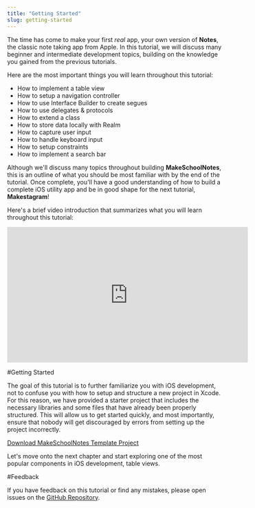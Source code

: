```yaml
---
title: "Getting Started"
slug: getting-started
---     
```


The time has come to make your first *real* app, your own version of **Notes**, the classic note taking app from Apple. In this tutorial, we will discuss many beginner and intermediate development topics, building on the knowledge you gained from the previous tutorials.

Here are the most important things you will learn throughout this tutorial:

- How to implement a table view
- How to setup a navigation controller
- How to use Interface Builder to create segues
- How to use delegates & protocols
- How to extend a class
- How to store data locally with Realm
- How to capture user input
- How to handle keyboard input
- How to setup constraints
- How to implement a search bar

Although we'll discuss many topics throughout building **MakeSchoolNotes**, this is an outline of what you should be most familiar with by the end of the tutorial. Once complete, you'll have a good understanding of how to build a complete iOS utility app and be in good shape for the next tutorial, **Makestagram**!

Here's a brief video introduction that summarizes what you will learn throughout this tutorial:

<iframe width="560" height="315" src="https://www.youtube.com/embed/W7GabrpMLMg" frameborder="0" allowfullscreen></iframe>

#Getting Started

The goal of this tutorial is to further familiarize you with iOS development, not to confuse you with how to setup and structure a new project in Xcode. For this reason, we have provided a starter project that includes the necessary libraries and some files that have already been properly structured. This will allow us to get started quickly, and most importantly, ensure that nobody will get discouraged by errors from setting up the project incorrectly.

[Download MakeSchoolNotes Template Project](https://github.com/MakeSchool-Tutorials/MakeSchoolNotes-Swift/raw/master/P5-MakeSchoolNotes-Intro/MakeSchoolNotes-Template.zip)

Let's move onto the next chapter and start exploring one of the most popular components in iOS development, table views.

#Feedback

If you have feedback on this tutorial or find any mistakes, please open issues on the [GitHub Repository](https://github.com/MakeSchool-Tutorials/MakeSchoolNotes-Swift).
